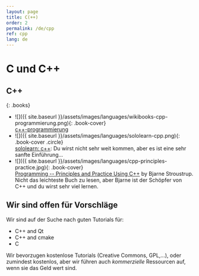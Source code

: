 ```yaml
---
layout: page
title: C(++)
order: 2
permalink: /de/cpp
ref: cpp
lang: de
---
```


# C und C++

## C++ 

{: .books}
- ![]({{ site.baseurl }}/assets/images/languages/wikibooks-cpp-programmierung.png){: .book-cover}  
  [c++-programmierung](https://de.wikibooks.org/wiki/c%2b%2b-programmierung)
- ![]({{ site.baseurl }}/assets/images/languages/sololearn-cpp.png){: .book-cover .circle}  
  [sololearn: c++](https://www.sololearn.com/course/cplusplus/): Du wirst nicht sehr weit kommen, aber es ist eine sehr sanfte Einführung…
- ![]({{ site.baseurl }}/assets/images/languages/cpp-principles-practice.jpg){: .book-cover}  
  [Programming -- Principles and Practice Using C++](www.stroustrup.com/books.html) by Bjarne Stroustrup.  
  Nicht das leichteste Buch zu lesen, aber Bjarne ist der Schöpfer von C++ und du wirst sehr viel lernen.

## Wir sind offen für Vorschläge

Wir sind auf der Suche nach guten Tutorials für:

- C++ and Qt
- C++ and cmake
- C

Wir bevorzugen kostenlose Tutorials (Creative Commons, GPL,...), oder zumindest kostenlos, aber wir führen auch _kommerzielle_ Ressourcen auf, wenn sie das Geld wert sind.
